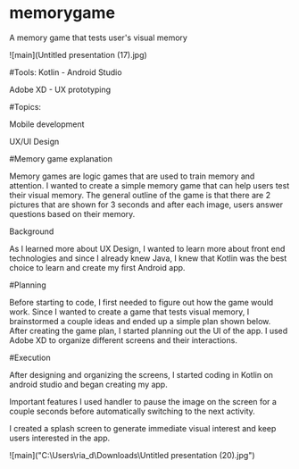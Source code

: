 # memorygame
A memory game that tests user's visual memory

![main](Untitled presentation (17).jpg)

#Tools: 
Kotlin - Android Studio 

Adobe XD - UX prototyping 
​

#Topics: 

Mobile development 

UX/UI Design 
​

#Memory game explanation

Memory games are logic games that are used to train memory and attention. I wanted to create a simple memory game that can help users test their visual memory. The general outline of the game is that there are 2 pictures that are shown for 3 seconds and after each image, users answer questions based on their memory. 

Background 

As I learned more about UX Design, I wanted to learn more about front end technologies and since I already knew Java, I knew that Kotlin was the best choice to learn and create my first Android app. 


#Planning 

Before starting to code, I first needed to figure out how the game would work. Since I wanted to create a game that tests visual memory, I brainstormed a couple ideas and ended up a simple plan shown below.  After creating the game plan, I started planning out the UI of the app. I used Adobe XD to organize different screens and their interactions. 

#Execution

After designing and organizing the screens, I started coding in Kotlin on android studio and began creating my app. 

Important features
I used handler to pause the image on the screen for a couple seconds before automatically switching to the next activity. 

I created a splash screen to generate immediate visual interest and keep users interested in the app. 

![main]("C:\Users\ria_d\Downloads\Untitled presentation (20).jpg")

